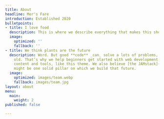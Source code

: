 ```yaml
---
title: About
headline: Mer's Fare
introduction: Established 2020
bulletpoints:
- title: I love food
  description: This is where we describe everything that makes this shop special.
  image:
    optimized: ''
    fallback: ''
- title: We think plants are the future
  description: Word. But good **code** _can_ solve a lots of problems, too. New _and_
    old. That’s why we help beginners get started with web development through free
    content and tools, like this theme. We also believe [the JAMstack](https://jamstack.org/)
    might be one solid pillar on which we build that future.
  image:
    optimized: images/team.webp
    fallback: images/team.jpg
layout: about
menu:
  main:
    weight: 2
published: false

---
```

